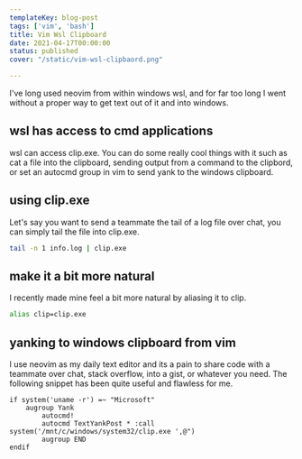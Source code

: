 ```yaml
---
templateKey: blog-post
tags: ['vim', 'bash']
title: Vim Wsl Clipboard
date: 2021-04-17T00:00:00
status: published
cover: "/static/vim-wsl-clipbaord.png"

---
```


I've long used neovim from within windows wsl, and for far too long I went
without a proper way to get text out of it and into windows.


## wsl has access to cmd applications

wsl can access clip.exe.  You can do some really cool things with it such as
cat a file into the clipboard, sending output from a command to the clipbord,
or set an autocmd group in vim to send yank to the windows clipboard.

## using clip.exe

Let's say you want to send a teammate the tail of a log file over chat, you can
simply tail the file into clip.exe.

``` bash
tail -n 1 info.log | clip.exe
```

## make it a bit more natural

I recently made mine feel a bit more natural by aliasing it to clip.

``` bash
alias clip=clip.exe
```

## yanking to windows clipboard from vim

I use neovim as my daily text editor and its a pain to share code with a
teammate over chat, stack overflow, into a gist, or whatever you need.  The
following snippet has been quite useful and flawless for me.

``` vim
if system('uname -r') =~ "Microsoft"
    augroup Yank
        autocmd!
        autocmd TextYankPost * :call system('/mnt/c/windows/system32/clip.exe ',@")
        augroup END
endif
```

